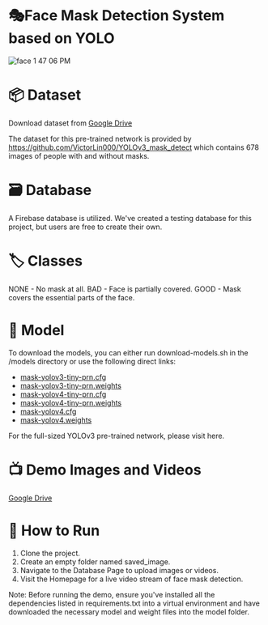 # 🎭Face Mask Detection System based on YOLO
![face 1 47 06 PM](https://user-images.githubusercontent.com/69899426/142359428-77bd8e4e-3471-402c-ab63-195024d5710b.jpeg)

# 📦 Dataset
Download dataset from [Google Drive](https://drive.google.com/drive/folders/1aAXDTl5kMPKAHE08WKGP2PifIdc21-ZG)

The dataset for this pre-trained network is provided by https://github.com/VictorLin000/YOLOv3_mask_detect which contains 678 images of people with and without masks.


# 🗃️ Database
A Firebase database is utilized. We've created a testing database for this project, but users are free to create their own.

# 🏷️ Classes
NONE - No mask at all.
BAD - Face is partially covered.
GOOD - Mask covers the essential parts of the face.

# 🤖 Model
To download the models, you can either run download-models.sh in the /models directory or use the following direct links:

- [mask-yolov3-tiny-prn.cfg](https://github.com/cansik/yolo-mask-detection/releases/download/pre-trained/mask-yolov3-tiny-prn.cfg)
- [mask-yolov3-tiny-prn.weights](https://github.com/cansik/yolo-mask-detection/releases/download/pre-trained/mask-yolov3-tiny-prn.weights)
- [mask-yolov4-tiny-prn.cfg](https://github.com/cansik/yolo-mask-detection/releases/download/pre-trained/mask-yolov4-tiny.cfg)
- [mask-yolov4-tiny-prn.weights](https://github.com/cansik/yolo-mask-detection/releases/download/pre-trained/mask-yolov4-tiny.weights)
- [mask-yolov4.cfg](https://github.com/cansik/yolo-mask-detection/releases/download/pre-trained/mask-yolov4.cfg)
- [mask-yolov4.weights](https://github.com/cansik/yolo-mask-detection/releases/download/pre-trained/mask-yolov4.weights)
  
For the full-sized YOLOv3 pre-trained network, please visit here.

# 📺 Demo Images and Videos
[Google Drive](https://drive.google.com/drive/folders/1tbqElh98EyqO7uXSVx5wrNaKg_Tpn6QG?usp=sharing)

# 🔧 How to Run
1. Clone the project.
2. Create an empty folder named saved_image.
3. Navigate to the Database Page to upload images or videos.
4. Visit the Homepage for a live video stream of face mask detection.
   
Note: Before running the demo, ensure you've installed all the dependencies listed in requirements.txt into a virtual environment and have downloaded the necessary model and weight files into the model folder.

